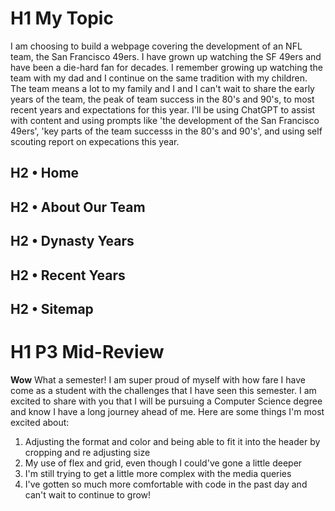 # H1 My Topic
I am choosing to build a webpage covering the development of an NFL team, the San Francisco 49ers. I have grown up watching the SF 49ers and have been a die-hard fan for decades. I remember growing up watching the team with my dad and I continue on the same tradition with my children. The team means a lot to my family and I and I can't wait to share the early years of the team, the peak of team success in the 80's and 90's, to most recent years and expectations for this year. I'll be using ChatGPT to assist with content and using prompts like 'the development of the San Francisco 49ers', 'key parts of the team successs in the 80's and 90's', and using self scouting report on expecations this year.


## H2 &#8226; Home
## H2 &#8226; About Our Team
## H2 &#8226; Dynasty Years
## H2 &#8226; Recent Years
## H2 &#8226; Sitemap

# H1 P3 Mid-Review
**Wow** What a semester! I am super proud of myself with how fare I have come as a student with the challenges that I have seen this semester. I am excited to share with you that I will be pursuing a Computer Science degree and know I have a long journey ahead of me. Here are some things I'm most excited about:
1. Adjusting the format and color and being able to fit it into the header by cropping and re adjusting size
2. My use of flex and grid, even though I could've gone a little deeper
3. I'm still trying to get a little more complex with the media queries
4. I've gotten so much more comfortable with code in the past day and can't wait to continue to grow!
